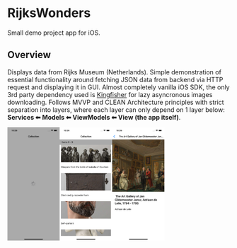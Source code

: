 # RijksWonders

Small demo project app for iOS.

## Overview

Displays data from Rijks Museum (Netherlands). Simple demonstration of essential functionality around fetching JSON data from backend via HTTP request and displaying it in GUI. Almost completely vanilla iOS SDK, the only 3rd party dependency used is [Kingfisher](https://github.com/onevcat/Kingfisher) for lazy asyncronous images downloading. Follows MVVP and CLEAN Architecture principles with strict separation into layers, where each layer can only depend on 1 layer below: **Services ⬅ Models ⬅ ViewModels ⬅ View (the app itself)**.



<img src="Resources/Loading.png" alt="Loading" style="zoom:25%;" /><img src="Resources/Ready.png" alt="Ready" style="zoom:25%;" /><img src="Resources/Details.png" alt="Details" style="zoom:25%;" />
